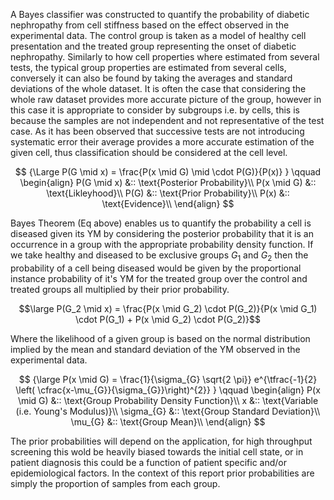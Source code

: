 A Bayes classifier was constructed to quantify the probability of diabetic nephropathy from cell stiffness based on the effect observed in the experimental data. The control group is taken as a model of healthy cell presentation and the treated group representing the onset of diabetic nephropathy. Similarly to how cell properties where estimated from several tests, the typical group properties are estimated from several cells, conversely it can also be found by taking the averages and standard deviations of the whole dataset. It is often the case that considering the whole raw dataset provides more accurate picture of the group, however in this case it is appropriate to consider by subgroups i.e. by cells, this is because the samples are not independent and not representative of the test case. As it has been observed that successive tests are not introducing systematic error their average provides a more accurate estimation of the given cell, thus classification should be considered at the cell level.

$$
{\Large  
P(G \mid x) = \frac{P(x \mid G) \mid \cdot P(G)}{P(x)}  
}  
\qquad  
\begin{align}  
P(G \mid x) &:: \text{Posterior Probability}\\
P(x \mid G) &:: \text{Likleyhood}\\
P(G)   &:: \text{Prior Probability}\\
P(x)   &:: \text{Evidence}\\
\end{align}
$$

Bayes Theorem (Eq above) enables us to quantify the probability a cell is diseased given its YM by considering the posterior probability that it is an occurrence in a group with the appropriate probability density function. If we take healthy and diseased to be exclusive groups $G_{1}$ and $G_{2}$ then the probability of a cell being diseased would be given by the proportional instance probability of it's YM for the treated group over the control and treated groups all multiplied by their prior probability.

$$\large P(G_2 \mid x) = \frac{P(x \mid G_2) \cdot P(G_2)}{P(x \mid G_1) \cdot P(G_1) + P(x \mid G_2) \cdot P(G_2)}$$

Where the likelihood of a given group is based on the normal distribution implied by the mean and standard deviation of the YM observed in the experimental data.

$$
{\large  
P(x \mid G) =  
\frac{1}{\sigma_{G} \sqrt{2 \pi}}  
e^{\tfrac{-1}{2}  
\left( \cfrac{x-\mu_{G}}{\sigma_{G}}\right)^{2}}  
}  
\qquad  
\begin{align}  
P(x \mid G) &:: \text{Group Probability Density Function}\\
x           &:: \text{Variable (i.e. Young's Modulus)}\\
\sigma_{G}  &:: \text{Group Standard Deviation}\\
\mu_{G}     &:: \text{Group Mean}\\
\end{align}
$$

The prior probabilities will depend on the application, for high throughput screening this wold be heavily biased towards the initial cell state, or in patient diagnosis this could be a function of patient specific and/or epidemiological factors. In the context of this report prior probabilities are simply the proportion of samples from each group.